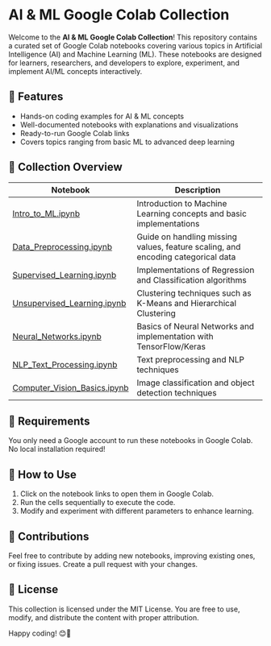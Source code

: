 # AI & ML Google Colab Collection

Welcome to the **AI & ML Google Colab Collection**! This repository contains a curated set of Google Colab notebooks covering various topics in Artificial Intelligence (AI) and Machine Learning (ML). These notebooks are designed for learners, researchers, and developers to explore, experiment, and implement AI/ML concepts interactively.

## 🚀 Features
- Hands-on coding examples for AI & ML concepts
- Well-documented notebooks with explanations and visualizations
- Ready-to-run Google Colab links
- Covers topics ranging from basic ML to advanced deep learning

## 📂 Collection Overview
| Notebook | Description |
|----------|------------|
| [Intro_to_ML.ipynb](colab_link_here) | Introduction to Machine Learning concepts and basic implementations |
| [Data_Preprocessing.ipynb](colab_link_here) | Guide on handling missing values, feature scaling, and encoding categorical data |
| [Supervised_Learning.ipynb](colab_link_here) | Implementations of Regression and Classification algorithms |
| [Unsupervised_Learning.ipynb](colab_link_here) | Clustering techniques such as K-Means and Hierarchical Clustering |
| [Neural_Networks.ipynb](colab_link_here) | Basics of Neural Networks and implementation with TensorFlow/Keras |
| [NLP_Text_Processing.ipynb](colab_link_here) | Text preprocessing and NLP techniques |
| [Computer_Vision_Basics.ipynb](colab_link_here) | Image classification and object detection techniques |

## 🔧 Requirements
You only need a Google account to run these notebooks in Google Colab. No local installation required!

## 📜 How to Use
1. Click on the notebook links to open them in Google Colab.
2. Run the cells sequentially to execute the code.
3. Modify and experiment with different parameters to enhance learning.

## 📌 Contributions
Feel free to contribute by adding new notebooks, improving existing ones, or fixing issues. Create a pull request with your changes.

## 📜 License
This collection is licensed under the MIT License. You are free to use, modify, and distribute the content with proper attribution.

Happy coding! 😊🚀
